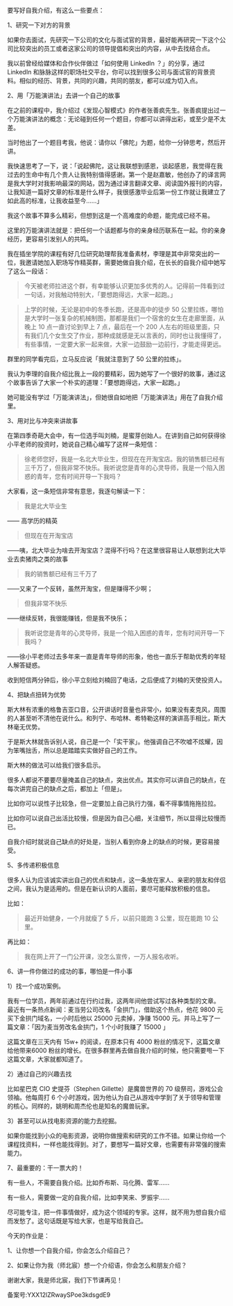 要写好自我介绍，有这么一些要点：

1、研究一下对方的背景

如果你去面试，先研究一下公司的文化与面试官的背景，最好能再研究一下这个公司比较突出的员工或者这家公司的领导提倡和突出的内容，从中去找结合点。

我以前曾经给媒体和合作伙伴做过「如何使用 LinkedIn ？」的分享，通过 LinkedIn 和脉脉这样的职场社交平台，你可以找到很多公司与面试官的背景资料。相似的经历、背景，共同的兴趣，共同的朋友，都可以成为切入点。

2、用「万能演讲法」去讲一个自己的故事

在之前的课程中，我介绍过《发现心智模式》的作者张善疯先生。张善疯提出过一个万能演讲法的概念：无论碰到任何一个题目，你都可以讲得出彩，或至少是不太差。

当时他出了一个题目考我，他说：请你以「佛陀」为题，给你一分钟思考，然后开讲。

我快速思考了一下，说：「说起佛陀，这让我联想到感恩，谈起感恩，我觉得在我过去的生命中有几个贵人让我特别值得感谢。第一个是赵嘉敏，他创办了的译言网是我大学时对我影响最深的网站，因为通过译言翻译文章、阅读国外报刊的内容，让我知道一篇好文章的标准是什么样子，我很感激毕业后第一份工作就让我建立了如此高的标准，让我收益至今……」

我这个故事不算多么精彩，但想到这是一个高难度的命题，能完成已经不易。

这里的万能演讲法就是：把任何一个话题都与你的亲身经历联系在一起。你的亲身经历，更容易引发别人的共鸣。

我在插坐学院的课程有好几位研究助理帮我准备素材，李理是其中非常突出的一位，我邀请她加入职场写作精英群，需要她做自我介绍，在长长的自我介绍中她写了这么一段话：

> 今天被老师拉进这个群，有幸能够认识更加多优秀的人。记得前一阵看到过一句话，对我触动特别大，「要想跑得远，大家一起跑。」

> 上学的时候，无论是初中的冬季长跑，还是高中的徒步 50 公里拉练，哪怕是大学时一张复杂的机械制图，那都是我们一个宿舍的女生在走廊里面，从晚上 10 点一直讨论到早上 7 点，最后在一个 200 人左右的班级里面，只有我们几个女生交了作业，那种成就感是无以言表的，同时也让我懂得了，有些事情，一定要大家一起来做，大家一边鼓励一边前行，才能走得更远。

群里的同学看完后，立马反应说「我就注意到了 50 公里的拉练」。

我认为李理的自我介绍比我上一段的要精彩，因为她写了一个很好的故事，通过这个故事告诉了大家一个朴实的道理：「要想跑得远，大家一起跑。」

她可能没有学过「万能演讲法」，但她很自如地把「万能演讲法」用在了自我介绍里。

3、用对比与冲突来讲故事

在第四季奇葩大会中，有一位选手叫刘楠，是蜜芽创始人。在讲到自己如何获得徐小平老师的投资时，她说自己精心编写了这样一条短信：

> 徐老师您好，我是一名北大毕业生，但现在在开淘宝店。我的销售额已经有三千万了，但我非常不快乐。我听说您是青年的心灵导师，我是一个陷入困惑的青年，您有时间开导一下我吗？

大家看，这一条短信非常有意思，我逐句解读一下：

> 我是北大毕业生

—— 高学历的精英

> 但现在在开淘宝店

——咦，北大毕业为啥去开淘宝店？混得不行吗？在这里很容易让人联想到北大毕业去卖猪肉之类的故事

> 我的销售额已经有三千万了

——又来了一个反转，虽然开淘宝，但是赚得不少啊；

> 但我非常不快乐

——继续反转，我很能赚钱，但是我不快乐；

> 我听说您是青年的心灵导师，我是一个陷入困惑的青年，您有时间开导一下我吗？

——徐小平老师过去多年来一直是青年导师的形象，他也一直乐于帮助优秀的年轻人解答疑惑。

收到短信两分钟后，徐小平立刻给刘楠回了电话，之后便成了刘楠的天使投资人。

4、把缺点扭转为优势

斯大林有浓重的格鲁吉亚口音，公开讲话时音量也非常小，如果没有麦克风，周围的人甚至听不清他在说什么。和列宁、布哈林、希特勒这样的演讲高手相比，斯大林毫无优势。

于是斯大林就告诉别人说，自己是一个「实干家」。他强调自己不吹嘘不炫耀，因为笨嘴拙舌，所以总是踏踏实实做好自己的工作。

斯大林的做法可以给我们很多启示。

很多人都说不要要尽量掩盖自己的缺点，突出优点。其实你可以讲自己的缺点，在每次讲完自己的缺点之后，都加上「但是」。

比如你可以说性子比较急，但一定要加上自己执行力强，看不得事情拖拖拉拉。

比如你可以说自己出活比较慢，但是因为自己心细，关注细节，所以显得比较慢而已。

自我介绍时就说自己缺点的好处是，当别人看到你身上的缺点的时候，更容易接受。

5、多传递积极信息

很多人认为应该诚实讲出自己的优点和缺点，这一条放在家人、亲密的朋友和伴侣之间，我认为是适用的。但是在新认识的人面前，要尽可能释放积极的信息。

比如：

> 最近开始健身，一个月就瘦了 5 斤，以前只能跑 3 公里，现在能跑 10 公里。

再比如：

> 我在网上开了一门公开课，没怎么宣传，一万人报名收听。

6、讲一件你做过的成功的事，哪怕是一件小事

1）找一个成功案例。

我有一位学员，两年前通过在行约过我，这两年间他尝试写过各种类型的文章。 最近有一条热点新闻：麦当劳公司改名「金拱门」，借助这个热点，他花 9800 元买下金拱门域名，一小时后他以 25000 元卖掉，净赚 15000 元。并马上写了一篇文章：「因为麦当劳改名金拱门，1 个小时我赚了 15000 」

这篇文章在三天内有 15w+ 的阅读，在原本只有 4000 粉丝的情况下，这篇文章给他带来6000 粉丝的增长。在很多群里再去做自我介绍的时候，他只需要甩一下这篇文章，大家就都知道了。

2）通过自己的兴趣去找

比如星巴克 CIO 史提芬（Stephen Gillette）是魔兽世界的 70 级祭司，游戏公会领袖。他每周打 6 个小时游戏，因为他认为自己从游戏中学到了关于领导和管理的核心。同样的，姚明和周杰伦也是知名的魔兽玩家。

3）甚至可以从找电影资源的能力去挖掘。

如果你能找到小众的电影资源，说明你做搜索和研究的工作不错。如果让你给一个课程找资料，一样也能找得到。对了，要想写一篇好文章，也需要有非常强的搜索能力。

7、最重要的：干一票大的！

有一些人，不需要自我介绍。比如乔布斯、马化腾、雷军……

有一些人，需要做一定的自我介绍，比如李笑来、罗振宇……

尽可能专注，把一件事情做好，成为这个领域的专家。这样，就不用为想自我介绍而发愁了。这句话既是写给大家，也是写给我自己。

今天的作业是：

1、让你想一个自我介绍，你会怎么介绍自己？

2、如果让你为我（师北宸）想一个介绍语，你会怎么和朋友介绍？

谢谢大家，我是师北宸，我们下节课再见！

备案号:YXX12lZRwaySPoe3kdsgdE9
